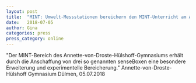 ```yaml
---
layout: post
title:  "MINT: Umwelt-Messstationen bereichern den MINT-Unterricht am Annette-Gymnasium"
date:   2018-07-05
author: Gina
categories: press
press_category: online
---
```

"Der MINT-Bereich des Annette-von-Droste-Hülshoff-Gymnasiums erhält durch die Anschaffung von drei so genannten senseBoxen eine besondere Erweiterung und experimentelle Bereicherung."
Annette-von-Droste-Hülshoff Gymnasium Dülmen, 05.07.2018
